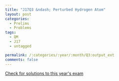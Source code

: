 ```yaml
---
title: "J17Q3 &ndash; Perturbed Hydrogen Atom"
layout: post
categories:
  - Prelims
  - Problems
tags:
  - QM
  - J17
  - untagged

permalink: /:categories/:year/:month/Q3:output_ext
comments: false
---
```

<object data="2017J3Q.pdf" type="application/pdf" width="100%" height="500"></object>
<div class="message"><a href='https://princetonprelim.com/prelim/35/'>Check for solutions to this year's exam</a></div>